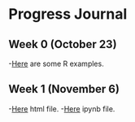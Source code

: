 # Progress Journal



## Week 0 (October 23)

-[Here](files/example_homework_0.html) are some R examples.

## Week 1 (November 6)

-[Here](files/hw1/Untitled.html) html file.
-[Here](files/hw1/Untitled.ipynb) ipynb file.


